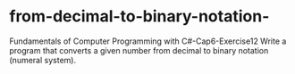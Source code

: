 # from-decimal-to-binary-notation-
Fundamentals of Computer Programming with C#-Cap6-Exercise12
Write a program that converts a given number from decimal to binary
notation (numeral system).


